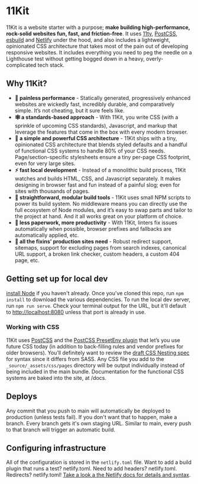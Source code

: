 # 11Kit

11Kit is a website starter with a purpose; **make building high-performance, rock-solid websites fun, fast, and friction-free**. It uses [11ty](https://www.11ty.dev/), [PostCSS](https://postcss.org/), [esbuild](https://esbuild.github.io/) and [Netlify](https://www.netlify.com/) under the hood, and also includes a lightweight, opinionated CSS architecture that takes most of the pain out of developing responsive websites. It includes everything you need to peg the needle on a Lighthouse test without getting bogged down in a heavy, overly-complicated tech stack.

## Why 11Kit?
* **💪 painless performance** - Statically generated, progressively enhanced websites are wickedly fast, incredibly durable, and comparatively simple. It’s not cheating, but it sure feels like.
* **🕸 a standards-based approach** - With 11Kit, you write CSS (with a sprinkle of upcoming CSS standards), Javascript, and markup that leverage the features that come in the box with every modern browser.
* **💅 a simple and powerful CSS architecture** - 11Kit ships with a tiny, opinionated CSS architecture that blends styled defaults and a handful of functional CSS systems to handle 80% of your CSS needs. Page/section-specific stylesheets ensure a tiny per-page CSS footprint, even for very large sites.
* **⚡️ fast local development** - Instead of a monolithic build process, 11Kit watches and builds HTML, CSS, and Javascript separately. It makes designing in browser fast and fun instead of a painful slog; even for sites with thousands of pages.
* **🧱 straightforward, modular build tools** - 11Kit uses small NPM scripts to power its build system. No middleware means you can directly use the full ecosystem of Node modules, and it’s easy to swap parts and tailor to the project at hand. And it all works great on your platform of choice.
* **📑 less paperwork, more productivity** - With 11Kit, linters fix issues automatically when possible, browser prefixes and fallbacks are automatically applied, etc.
* **🍱 all the fixins’ production sites need** - Robust redirect support, sitemaps, support for excluding pages from search indexes, canonical URL support, a broken link checker, custom headers, a custom 404 page, etc.

## Getting set up for local dev
[install Node](https://nodejs.org/en/) if you haven't already. Once you've cloned this repo, run `npm install` to download the various dependencies. To run the local dev server, run `npm run serve`. Check your terminal output for the URL, but it'll default to [http://localhost:8080](http://localhost:8080) unless that port is already in use.

### Working with CSS
11Kit uses [PostCSS](https://postcss.org/) and the [PostCSS PresetEnv plugin](https://preset-env.cssdb.org/) that let’s you use future CSS today (in addition to back-filling rules and vendor prefixes for older browsers). You’ll definitely want to review the [draft CSS Nesting spec](https://drafts.csswg.org/css-nesting-1/) for syntax since it differs from SASS. Any CSS file you add to the `_source/_assets/css/pages` directory will be output individually instead of being included in the main bundle. Documentation for the functional CSS systems are baked into the site, at /docs.

## Deploys
Any commit that you push to main will automatically be deployed to production (unless tests fail). If you don't want that to happen, make a branch. Every branch gets it's own staging URL. Similar to main, every push to that branch will trigger an automatic build.

## Configuring infrastructure
All of the configuration is stored in the `netlify.toml` file. Want to add a build plugin that runs a test? netlify.toml. Need to add headers? netlify.toml. Redirects? netlify.toml! [Take a look a the Netlify docs for details and syntax](https://docs.netlify.com/configure-builds/file-based-configuration/).
